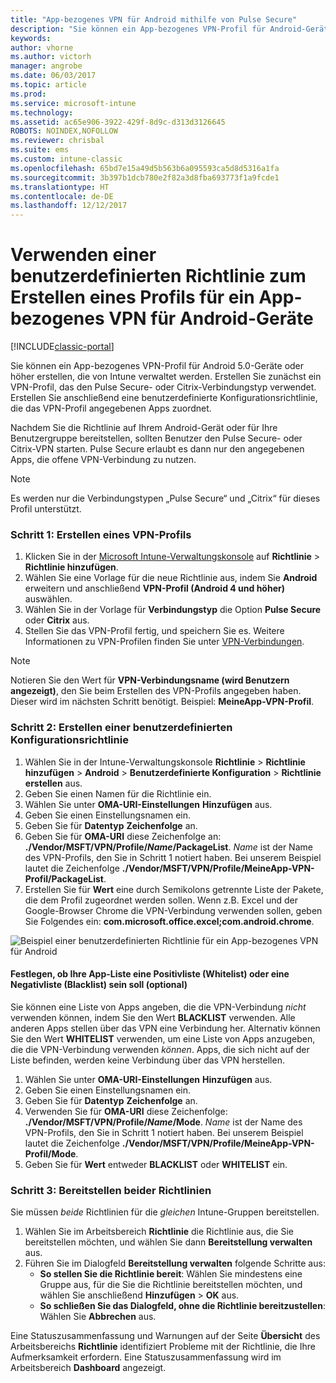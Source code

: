 ```yaml
---
title: "App-bezogenes VPN für Android mithilfe von Pulse Secure"
description: "Sie können ein App-bezogenes VPN-Profil für Android-Geräte erstellen, die von Intune verwaltet werden."
keywords: 
author: vhorne
ms.author: victorh
manager: angrobe
ms.date: 06/03/2017
ms.topic: article
ms.prod: 
ms.service: microsoft-intune
ms.technology: 
ms.assetid: ac65e906-3922-429f-8d9c-d313d3126645
ROBOTS: NOINDEX,NOFOLLOW
ms.reviewer: chrisbal
ms.suite: ems
ms.custom: intune-classic
ms.openlocfilehash: 65bd7e15a49d5b563b6a095593ca5d8d5316a1fa
ms.sourcegitcommit: 3b397b1dcb780e2f82a3d8fba693773f1a9fcde1
ms.translationtype: HT
ms.contentlocale: de-DE
ms.lasthandoff: 12/12/2017
---
```

# <a name="use-a-custom-policy-to-create-a-per-app-vpn-profile-for-android-devices"></a>Verwenden einer benutzerdefinierten Richtlinie zum Erstellen eines Profils für ein App-bezogenes VPN für Android-Geräte

[!INCLUDE[classic-portal](../includes/classic-portal.md)]

Sie können ein App-bezogenes VPN-Profil für Android 5.0-Geräte oder höher erstellen, die von Intune verwaltet werden. Erstellen Sie zunächst ein VPN-Profil, das den Pulse Secure- oder Citrix-Verbindungstyp verwendet. Erstellen Sie anschließend eine benutzerdefinierte Konfigurationsrichtlinie, die das VPN-Profil angegebenen Apps zuordnet. 

Nachdem Sie die Richtlinie auf Ihrem Android-Gerät oder für Ihre Benutzergruppe bereitstellen, sollten Benutzer den Pulse Secure- oder Citrix-VPN starten. Pulse Secure erlaubt es dann nur den angegebenen Apps, die offene VPN-Verbindung zu nutzen.

> [!NOTE]
>
> Es werden nur die Verbindungstypen „Pulse Secure“ und „Citrix“ für dieses Profil unterstützt.


### <a name="step-1-create-a-vpn-profile"></a>Schritt 1: Erstellen eines VPN-Profils

1. Klicken Sie in der [Microsoft Intune-Verwaltungskonsole](https://manage.microsoft.com) auf **Richtlinie** > **Richtlinie hinzufügen**.
2. Wählen Sie eine Vorlage für die neue Richtlinie aus, indem Sie **Android** erweitern und anschließend **VPN-Profil (Android 4 und höher)** auswählen.
3. Wählen Sie in der Vorlage für **Verbindungstyp** die Option **Pulse Secure** oder **Citrix** aus.
4. Stellen Sie das VPN-Profil fertig, und speichern Sie es. Weitere Informationen zu VPN-Profilen finden Sie unter [VPN-Verbindungen](../deploy-use/vpn-connections-in-microsoft-intune.md).

> [!NOTE]
>
> Notieren Sie den Wert für **VPN-Verbindungsname (wird Benutzern angezeigt)**, den Sie beim Erstellen des VPN-Profils angegeben haben. Dieser wird im nächsten Schritt benötigt. Beispiel: **MeineApp-VPN-Profil**.

### <a name="step-2-create-a-custom-configuration-policy"></a>Schritt 2: Erstellen einer benutzerdefinierten Konfigurationsrichtlinie

   1. Wählen Sie in der Intune-Verwaltungskonsole **Richtlinie** > **Richtlinie hinzufügen** > **Android** > **Benutzerdefinierte Konfiguration** > **Richtlinie erstellen** aus.
   2. Geben Sie einen Namen für die Richtlinie ein.
   3. Wählen Sie unter **OMA-URI-Einstellungen** **Hinzufügen** aus.
   4. Geben Sie einen Einstellungsnamen ein.
   5. Geben Sie für **Datentyp** **Zeichenfolge** an.
   6. Geben Sie für **OMA-URI** diese Zeichenfolge an: **./Vendor/MSFT/VPN/Profile/*Name*/PackageList**. *Name* ist der Name des VPN-Profils, den Sie in Schritt 1 notiert haben. Bei unserem Beispiel lautet die Zeichenfolge **./Vendor/MSFT/VPN/Profile/MeineApp-VPN-Profil/PackageList**.
   7.   Erstellen Sie für **Wert** eine durch Semikolons getrennte Liste der Pakete, die dem Profil zugeordnet werden sollen. Wenn z.B. Excel und der Google-Browser Chrome die VPN-Verbindung verwenden sollen, geben Sie Folgendes ein: **com.microsoft.office.excel;com.android.chrome**.

![Beispiel einer benutzerdefinierten Richtlinie für ein App-bezogenes VPN für Android](./media/android_per_app_vpn_oma_uri.png)

#### <a name="set-your-app-list-to-blacklist-or-whitelist-optional"></a>Festlegen, ob Ihre App-Liste eine Positivliste (Whitelist) oder eine Negativliste (Blacklist) sein soll (optional)
  Sie können eine Liste von Apps angeben, die die VPN-Verbindung *nicht* verwenden können, indem Sie den Wert **BLACKLIST** verwenden. Alle anderen Apps stellen über das VPN eine Verbindung her.
Alternativ können Sie den Wert **WHITELIST** verwenden, um eine Liste von Apps anzugeben, die die VPN-Verbindung verwenden *können*. Apps, die sich nicht auf der Liste befinden, werden keine Verbindung über das VPN herstellen.
  1.    Wählen Sie unter **OMA-URI-Einstellungen** **Hinzufügen** aus.
  2.    Geben Sie einen Einstellungsnamen ein.
  3.    Geben Sie für **Datentyp** **Zeichenfolge** an.
  4.    Verwenden Sie für **OMA-URI** diese Zeichenfolge: **./Vendor/MSFT/VPN/Profile/*Name*/Mode**. *Name* ist der Name des VPN-Profils, den Sie in Schritt 1 notiert haben. Bei unserem Beispiel lautet die Zeichenfolge **./Vendor/MSFT/VPN/Profile/MeineApp-VPN-Profil/Mode**.
  5.    Geben Sie für **Wert** entweder **BLACKLIST** oder **WHITELIST** ein.



### <a name="step-3-deploy-both-policies"></a>Schritt 3: Bereitstellen beider Richtlinien

Sie müssen *beide* Richtlinien für die *gleichen* Intune-Gruppen bereitstellen.

1.  Wählen Sie im Arbeitsbereich **Richtlinie** die Richtlinie aus, die Sie bereitstellen möchten, und wählen Sie dann **Bereitstellung verwalten** aus.
2.  Führen Sie im Dialogfeld **Bereitstellung verwalten** folgende Schritte aus:
    -   **So stellen Sie die Richtlinie bereit**: Wählen Sie mindestens eine Gruppe aus, für die Sie die Richtlinie bereitstellen möchten, und wählen Sie anschließend **Hinzufügen** > **OK** aus.
    -   **So schließen Sie das Dialogfeld, ohne die Richtlinie bereitzustellen**: Wählen Sie **Abbrechen** aus.

Eine Statuszusammenfassung und Warnungen auf der Seite **Übersicht** des Arbeitsbereichs **Richtlinie** identifiziert Probleme mit der Richtlinie, die Ihre Aufmerksamkeit erfordern. Eine Statuszusammenfassung wird im Arbeitsbereich **Dashboard** angezeigt.
